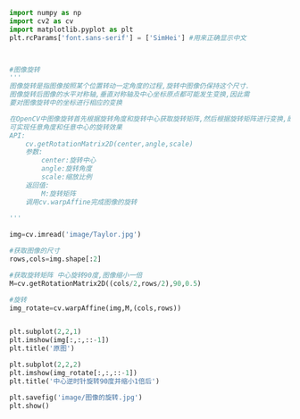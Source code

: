 
<BlogInfo title="13.图像的旋转" author="白日梦想猿" pv=0 read_times=0 pre_cost_time=0分42秒 category="图像处理" tag_list="['图像处理']" create_time="2021.08.11 10:09:45" update_time="2021.08.11 10:36:53" />

```python
import numpy as np
import cv2 as cv
import matplotlib.pyplot as plt
plt.rcParams['font.sans-serif'] = ['SimHei'] #用来正确显示中文



#图像旋转
'''
图像旋转是指图像按照某个位置转动一定角度的过程,旋转中图像仍保持这个尺寸.
图像旋转后图像的水平对称轴,垂直对称轴及中心坐标原点都可能发生变换,因此需
要对图像旋转中的坐标进行相应的变换

在OpenCV中图像旋转首先根据旋转角度和旋转中心获取旋转矩阵,然后根据旋转矩阵进行变换,即
可实现任意角度和任意中心的旋转效果
API:
    cv.getRotationMatrix2D(center,angle,scale)
    参数:
        center:旋转中心
        angle:旋转角度
        scale:缩放比例
    返回值:
        M:旋转矩阵
    调用cv.warpAffine完成图像的旋转
    
'''

img=cv.imread('image/Taylor.jpg')

#获取图像的尺寸
rows,cols=img.shape[:2]

#获取旋转矩阵 中心旋转90度,图像缩小一倍
M=cv.getRotationMatrix2D((cols/2,rows/2),90,0.5)

#旋转
img_rotate=cv.warpAffine(img,M,(cols,rows))


plt.subplot(2,2,1)
plt.imshow(img[:,:,::-1])
plt.title('原图')

plt.subplot(2,2,2)
plt.imshow(img_rotate[:,:,::-1])
plt.title('中心逆时针旋转90度并缩小1倍后')

plt.savefig('image/图像的旋转.jpg')
plt.show()






```
